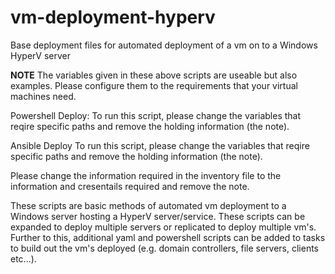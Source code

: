 # vm-deployment-hyperv
Base deployment files for automated deployment of a vm on to a Windows HyperV server

**NOTE** 
The variables given in these above scripts are useable but also examples. Please configure them to the requirements that your virtual machines need. 

Powershell Deploy:
To run this script, please change the variables that reqire specific paths and remove the holding information (the note).

Ansible Deploy
To run this script, please change the variables that reqire specific paths and remove the holding information (the note).

Please change the information required in the inventory file to the information and cresentails required and remove the note.


These scripts are basic methods of automated vm deployment to a Windows server hosting  a HyperV server/service. These scripts can be expanded to deploy multiple servers or replicated to deploy multiple vm's. Further to this, additional yaml and powershell scripts can be added to tasks to build out the vm's deployed (e.g. domain controllers, file servers, clients etc...).

